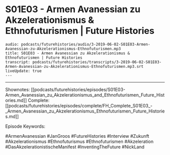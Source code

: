 # S01E03 - Armen Avanessian zu Akzelerationismus & Ethnofuturismen | Future Histories

```audio-note
audio: podcasts/futurehistories/audio/3-2019-06-02-S01E03-Armen-Avanessian-zu-Akzelerationismus-Ethnofuturismen.mp3
title: S01E03 - Armen Avanessian zu Akzelerationismus & Ethnofuturismen | Future Histories
transcript: podcasts/futurehistories/transcripts/3-2019-06-02-S01E03-Armen-Avanessian-zu-Akzelerationismus-Ethnofuturismen.mp3.srt
liveUpdate: true
---

```
---

Shownotes: [[podcasts/futurehistories/episodes/S01E03-Armen_Avanessian_zu_Akzelerationismus_and_Ethnofuturismen_Future_Histories.md]]
Complete: [[podcasts/futurehistories/episodes/complete/FH_Complete_S01E03_-_Armen_Avanessian_zu_Akzelerationismus_Ethnofuturismen_Future_Histories.md]]


Episode Keywords:

#ArmenAvanessian #JanGroos #FutureHistories #Interview #Zukunft #Akzelerationismus #Ethnofuturismus #Ethnofuturismen #Akzeleration #DasAkzelerationistischeManifest #InventingTheFuture #NickLand

